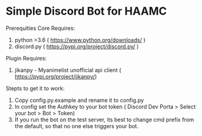 # Simple Discord Bot for HAAMC


Prerequities 
Core Requires:
1. python >3.6 ( https://www.python.org/downloads/ )
2. discord.py   ( https://pypi.org/project/discord.py/ )

Plugin Requires:
1. jikanpy - Myanimelist unofficial api client ( https://pypi.org/project/jikanpy/) 


Stepts to get it to work:
1) Copy config.py.example and rename it to config.py
2) In config set the Authkey to your bot token ( Discord Dev Porta > Select your bot > Bot > Token)
3) If you run the bot on the test server, its best to change cmd prefix from the default, so that no one else triggers your bot.
